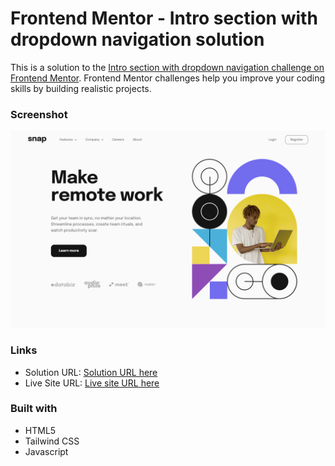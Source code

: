 # Frontend Mentor - Intro section with dropdown navigation solution

This is a solution to the [Intro section with dropdown navigation challenge on Frontend Mentor](https://www.frontendmentor.io/challenges/intro-section-with-dropdown-navigation-ryaPetHE5). Frontend Mentor challenges help you improve your coding skills by building realistic projects.

### Screenshot

![](./images/Screenshot.png)

### Links

- Solution URL: [Solution URL here](https://github.com/NDK1195/intro-section-with-dropdown-navigation)
- Live Site URL: [Live site URL here](https://ndk1195.github.io/intro-section-with-dropdown-navigation/)

### Built with

- HTML5
- Tailwind CSS
- Javascript
